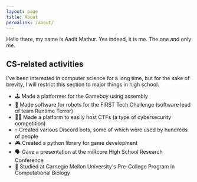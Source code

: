 ```yaml
---
layout: page
title: About
permalink: /about/
---
```


Hello there, my name is Aadit Mathur. Yes indeed, it is me. The one and only me.



## CS-related activities
I've been interested in computer science for a long time, but for the sake of brevity, I will restrict this section to major things in high school.

- 🕹️ Made a platformer for the Gameboy using assembly
- 🤖 Made software for robots for the FIRST Tech Challenge (software lead of team Runtime Terror)
- 🧑‍💻 Made a platform to easily host CTFs (a type of cybersecurity competition)
- 💀 Created various Discord bots, some of which were used by hundreds of people
- 🎮 Created a python library for game development
- 🗣️ Gave a presentation at the miRcore High School Research Conference
- 🏫 Studied at Carnegie Mellon University's Pre-College Program in Computational Biology


<script src="https://utteranc.es/client.js"
        repo="aaguy-hue/aadit_2025"
        issue-term="pathname"
        label="blog_comment"
        theme="github-light"
        crossorigin="anonymous"
        async>
</script>
